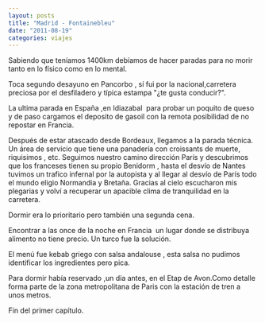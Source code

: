 ```yaml
---
layout: posts
title: "Madrid - Fontainebleu"
date: "2011-08-19"
categories: viajes
---
```


Sabiendo que teníamos 1400km debíamos de hacer paradas para no morir tanto en lo físico como en lo mental.

Toca segundo desayuno en Pancorbo , sí fui por la nacional,carretera preciosa por el desfiladero y típica estampa "¿te gusta conducir?".

La ultima parada en España ,en Idiazabal  para probar un poquito de queso y de paso cargamos el deposito de gasoil con la remota posibilidad de no repostar en Francia.

Después de estar atascado desde Bordeaux, llegamos a la parada técnica. Un área de servicio que tiene una panadería con croissants de muerte, riquisimos , etc. Seguimos nuestro camino dirección París y descubrimos que los franceses tienen su propio Benidorm , hasta el desvío de Nantes tuvimos un trafico infernal por la autopista y al llegar al desvío de París todo el mundo eligio Normandia y Bretaña. Gracias al cielo escucharon mis plegarias y volví a recuperar un apacible clima de tranquilidad en la carretera.

Dormir era lo prioritario pero también una segunda cena.

Encontrar a las once de la noche en Francia  un lugar donde se distribuya alimento no tiene precio. Un turco fue la solución.

El menú fue kebab griego con salsa andalouse , esta salsa no pudimos identificar los ingredientes pero pica.

Para dormir había reservado ,un día antes, en el Etap de Avon.Como detalle forma parte de la zona metropolitana de Paris con la estación de tren a unos metros.

Fin del primer capítulo.
